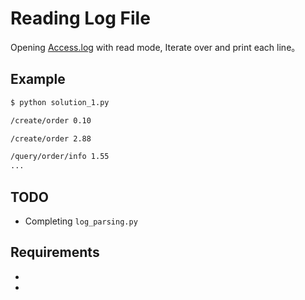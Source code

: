 # Reading Log File

Opening [Access.log](assets/access.log) with read mode, Iterate over and print each line。

## Example

```bash
$ python solution_1.py

/create/order 0.10

/create/order 2.88

/query/order/info 1.55
...

```

## TODO

- Completing `log_parsing.py`

## Requirements

-
-
